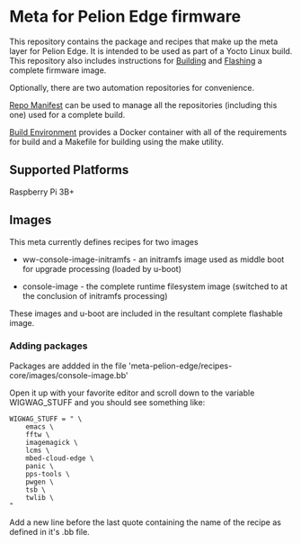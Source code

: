 # Meta for Pelion Edge firmware

This repository contains the package and recipes that make up the meta layer for Pelion Edge.  It is intended to be used as part of a Yocto Linux build.
This repository also includes instructions for [Building](https://github.com/armpelionedge/meta-pelion-edge/blob/master/BUILD.md) and [Flashing](https://github.com/armpelionedge/meta-pelion-edge/blob/master/FLASH.md) a complete firmware image.

Optionally, there are two automation repositories for convenience.

[Repo Manifest](https://github.com/armpelionedge/manifest-pelion-edge) can be used to manage all the repositories (including this one) used for a complete build.

[Build Environment](https://github.com/armpelionedge/build-pelion-edge) provides a Docker container with all of the requirements for build and a Makefile for building using the make utility.


## Supported Platforms
Raspberry Pi 3B+

## Images
This meta currently defines recipes for two images

* ww-console-image-initramfs - an initramfs image used as middle boot for upgrade processing (loaded by u-boot)

* console-image - the complete runtime filesystem image (switched to at the conclusion of initramfs processing)

These images and u-boot are included in the resultant complete flashable image.



### Adding packages
Packages are addded in the file 'meta-pelion-edge/recipes-core/images/console-image.bb'

Open it up with your favorite editor and scroll down to the variable WIGWAG_STUFF and you should see something like:

```
WIGWAG_STUFF = " \
    emacs \
    fftw \
    imagemagick \
    lcms \
    mbed-cloud-edge \
    panic \
    pps-tools \
    pwgen \
    tsb \
    twlib \
"
```

Add a new line before the last quote containing the name of the recipe as defined in it's <recipe>.bb file.
